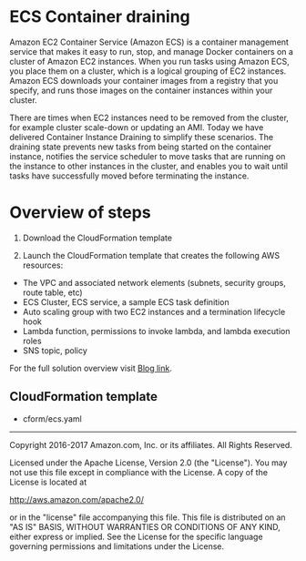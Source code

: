 # ECS Container draining
Amazon EC2 Container Service (Amazon ECS) is a container management service that makes it easy to run, stop, and manage Docker containers on a cluster of Amazon EC2 instances.  When you run tasks using Amazon ECS, you place them on a cluster, which is a logical grouping of EC2 instances. Amazon ECS downloads your container images from a registry that you specify, and runs those images on the container instances within your cluster.

There are times when EC2 instances need to be removed from the cluster, for example cluster scale-down or updating an AMI. Today we have delivered Container Instance Draining to simplify these scenarios. The draining state prevents new tasks from being started on the container instance, notifies the service scheduler to move tasks that are running on the instance to other instances in the cluster, and enables you to wait until tasks have successfully moved before terminating the instance.  



# Overview of steps
1. Download the CloudFormation template

2. Launch the CloudFormation template that creates the following AWS resources:

* The VPC and associated network elements (subnets, security groups, route table, etc)
* ECS Cluster, ECS service, a sample ECS task definition
* Auto scaling group with two EC2 instances and a termination lifecycle hook
* Lambda function, permissions to invoke lambda, and lambda execution roles
* SNS topic, policy

For the full solution overview visit [Blog link](https://aws.amazon.com/blogs/compute/how-to-automate-container-instance-draining-in-amazon-ecs).

## CloudFormation template
 - cform/ecs.yaml

***

Copyright 2016-2017 Amazon.com, Inc. or its affiliates. All Rights Reserved.

Licensed under the Apache License, Version 2.0 (the "License"). You may not use this file except in compliance with the License. A copy of the License is located at

http://aws.amazon.com/apache2.0/

or in the "license" file accompanying this file. This file is distributed on an "AS IS" BASIS, WITHOUT WARRANTIES OR CONDITIONS OF ANY KIND, either express or implied. See the License for the specific language governing permissions and limitations under the License.
